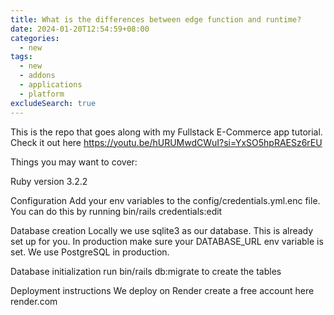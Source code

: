 ```yaml
---
title: What is the differences between edge function and runtime?
date: 2024-01-20T12:54:59+08:00
categories:
  - new
tags:
  - new
  - addons
  - applications
  - platform
excludeSearch: true
---
```


This is the repo that goes along with my Fullstack E-Commerce app tutorial. Check it out here https://youtu.be/hURUMwdCWuI?si=YxSO5hpRAESz6rEU

Things you may want to cover:

Ruby version 3.2.2

Configuration Add your env variables to the config/credentials.yml.enc file. You can do this by running bin/rails credentials:edit

Database creation Locally we use sqlite3 as our database. This is already set up for you. In production make sure your DATABASE_URL env variable is set. We use PostgreSQL in production.

Database initialization run bin/rails db:migrate to create the tables

Deployment instructions We deploy on Render create a free account here render.com